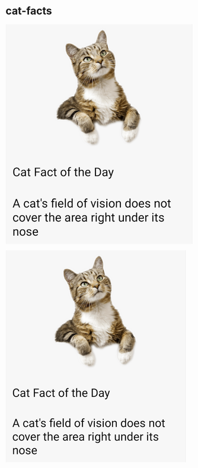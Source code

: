 # cat-facts

![Cat facts](/assets/sample.png?raw=true&s=200)

<img src="/assets/sample.png" width="486" height="571">
